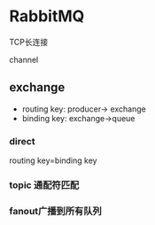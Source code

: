 # RabbitMQ

TCP长连接

channel

## exchange

- routing key: producer-> exchange
- binding key: exchange->queue

### direct

routing key=binding key

### topic 通配符匹配

### fanout广播到所有队列

